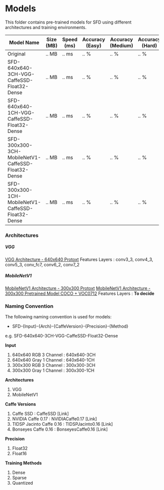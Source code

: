 # Models
This folder contains pre-trained models for SFD using different architectures and training environments.

| Model Name    | Size (MB)   | Speed (ms)  | Accuracy (Easy) | Accuracy (Medium) | Accuracy (Hard) | Download URL |
| ------------- |-------------|-------------| --------------| ----------------| --------------| --------------|
| Original                                        | .. MB | .. ms | .. % | .. % | .. % | [Download](https://www.google.com) |
| SFD-640x640-3CH-VGG-CaffeSSD-Float32-Dense      | .. MB | .. ms | .. % | .. % | .. % | [Download](https://www.google.com) |
| SFD-640x640-1CH-VGG-CaffeSSD-Float32-Dense      | .. MB | .. ms | .. % | .. % | .. % | [Download](https://www.google.com) |
| SFD-300x300-3CH-MobileNetV1-CaffeSSD-Float32-Dense      | .. MB | .. ms | .. % | .. % | .. % | [Download](https://www.google.com) |
| SFD-300x300-1CH-MobileNetV1-CaffeSSD-Float32-Dense      | .. MB | .. ms | .. % | .. % | .. % | [Download](https://www.google.com) |

### Architectures

##### VGG
[VGG Architecture - 640x640 Protoxt](https://github.com/oylz/SFD/blob/master/model/deploy.prototxt)
Features Layers : conv3_3, conv4_3, conv5_3, conv_fc7, conv6_2, conv7_2

##### MobileNetV1
[MobileNetV1 Architecture - 300x300 Protoxt](https://github.com/chuanqi305/MobileNet-SSD/blob/master/MobileNetSSD_deploy.prototxt)
[MobileNetV1 Architecture - 300x300 Pretrained Model COCO + VOC0712](https://drive.google.com/open?id=0B3gersZ2cHIxVFI1Rjd5aDgwOG8)
Features Layers : __To decide__

### Naming Convention
The following naming convention is used for models:

+ SFD-{Input}-{Arch}-{CaffeVersion}-{Precision}-{Method}

e.g. SFD-640x640-3CH-VGG-CaffeSSD-Float32-Dense

__Input__
1. 640x640 RGB 3 Channel : 640x640-3CH
2. 640x640 Gray 1 Channel : 640x640-1CH
3. 300x300 RGB 3 Channel : 300x300-3CH
4. 300x300 Gray 1 Channel : 300x300-1CH

__Architectures__
1. VGG
2. MobileNetV1

__Caffe Versions__
1. Caffe SSD : CaffeSSD [Link]
2. NVIDIA Caffe 0.17 : NVIDIACaffe0.17 [Link]
3. TIDSP Jacinto Caffe 0.16 : TIDSPJacinto0.16 [Link]
4. Bonseyes Caffe 0.16 : BonseyesCaffe0.16 [Link]

__Precision__
1. Float32
2. Float16

__Training Methods__
1. Dense
2. Sparse
3. Quantized



